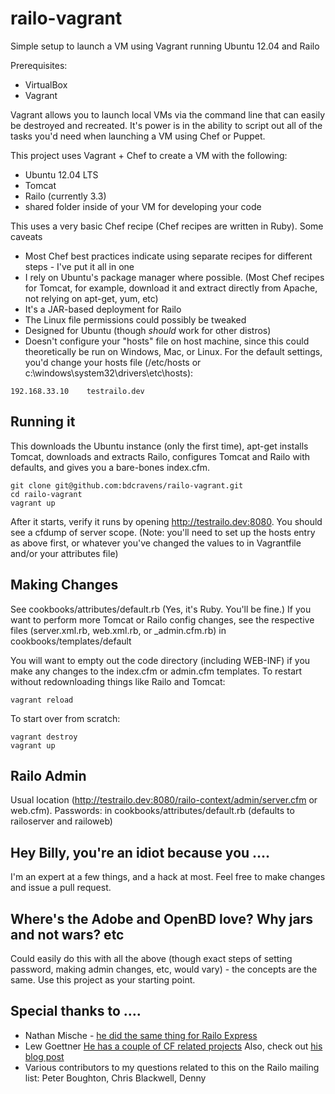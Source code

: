 railo-vagrant
=============

Simple setup to launch a VM using Vagrant running Ubuntu 12.04 and Railo


Prerequisites:
 
* VirtualBox
* Vagrant

Vagrant allows you to launch local VMs via the command line that can easily be destroyed and recreated. It's power is in the ability to script out all of the tasks you'd need when launching a VM using Chef or Puppet.

This project uses Vagrant + Chef to create a VM with the following:

* Ubuntu 12.04 LTS
* Tomcat
* Railo (currently 3.3)
* shared folder inside of your VM for developing your code



This uses a very basic Chef recipe (Chef recipes are written in Ruby). Some caveats

* Most Chef best practices indicate using separate recipes for different steps - I've put it all in one
* I rely on Ubuntu's package manager where possible. (Most Chef recipes for Tomcat, for example, download it and extract directly from Apache, not relying on apt-get, yum, etc)
* It's a JAR-based deployment for Railo
* The Linux file permissions could possibly be tweaked 
* Designed for Ubuntu (though _should_ work for other distros)
* Doesn't configure your "hosts" file on host machine, since this could theoretically be run on Windows, Mac, or Linux. For the default settings, you'd change your hosts file (/etc/hosts or c:\windows\system32\drivers\etc\hosts):

<pre><code>192.168.33.10	testrailo.dev</code></pre>

Running it
----------
This downloads the Ubuntu instance (only the first time), apt-get installs Tomcat, downloads and extracts Railo, configures Tomcat and Railo with defaults, and gives you a bare-bones index.cfm.

<pre><code>git clone git@github.com:bdcravens/railo-vagrant.git
cd railo-vagrant
vagrant up</code></pre>

After it starts, verify it runs by opening http://testrailo.dev:8080. You should see a cfdump of server scope. (Note: you'll need to set up the hosts entry as above first, or whatever you've changed the values to in Vagrantfile and/or your attributes file)

Making Changes
--------------
See cookbooks/attributes/default.rb (Yes, it's Ruby. You'll be fine.) If you want to perform more Tomcat or Railo config changes, see the respective files (server.xml.rb, web.xml.rb, or _admin.cfm.rb) in cookbooks/templates/default

You will want to empty out the code directory (including WEB-INF) if you make any changes to the index.cfm or admin.cfm templates. To restart without redownloading things like Railo and Tomcat:

<pre><code>vagrant reload</code></pre>

To start over from scratch:

<pre><code>vagrant destroy
vagrant up</code></pre>

Railo Admin
-----------
Usual location (http://testrailo.dev:8080/railo-context/admin/server.cfm or web.cfm). Passwords: in cookbooks/attributes/default.rb (defaults to railoserver and railoweb)

Hey Billy, you're an idiot because you ….
-----------------------------------------
I'm an expert at a few things, and a hack at most. Feel free to make changes and issue a pull request.

Where's the Adobe and OpenBD love? Why jars and not wars? etc
-------------------------------------------------------------
Could easily do this with all the above (though exact steps of setting password, making admin changes, etc, would vary) - the concepts are the same. Use this project as your starting point.

Special thanks to ….
--------------------
* Nathan Mische - [he did the same thing for Railo Express](https://github.com/nmische/cookbooks)
* Lew Goettner [He has a couple of CF related projects](https://github.com/lewg) Also, check out [his blog post](http://beacon.wharton.upenn.edu/404/2011/12/keeping-your-machine-clean-with-vagrant-chef)
* Various contributors to my questions related to this on the Railo mailing list: Peter Boughton, Chris Blackwell, Denny
